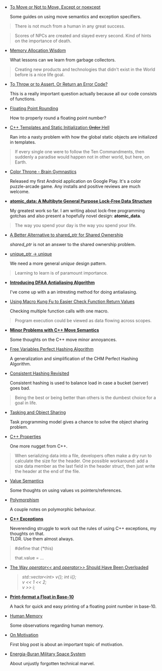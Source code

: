 
  * [To Move or Not to Move, Except or noexcept](move-noexcept.html)

    Some guides on using move semantics and exception specifiers.


>   There is not much from a human in any great success.


>   Scores of NPCs are created and slayed every second. Kind of hints on the importance of death.


  * [Memory Allocation Wisdom](alloc.html)

    What lessons can we learn from garbage collectors.


>   Creating new products and technologies that didn't exist in the World before is a nice life goal.


  * [To Throw or to Assert, Or Return an Error Code?](return-codes.html)

    This is a really important question actually because all our code consists of functions.


  * [Floating Point Rounding](fp-round.html)

    How to properly round a floating point number?


  * [C++ Templates and Static Initialization <del>Order</del> Hell](member-init.html)

    Ran into a nasty problem with how the global static objects are initialized in templates.


>   If every single one were to follow the Ten Commandments, then suddenly a paradise 
>   would happen not in other world, but here, on Earth.


  * [Color Throne - Brain Gymnastics](color-throne.html)

    Released my first Android application on Google Play. It's a color puzzle-arcade game.
    Any installs and positive reviews are much welcome.


  * [**atomic\_data: A Multibyte General Purpose Lock-Free Data Structure**](atomic-data.html)

    My greatest work so far. I am writing about lock-free programming gotchas and also present
    a hopefully novel design: **atomic\_data**.


>   The way you spend your day is the way you spend your life.


  * [A Better Alternative to shared\_ptr for Shared Ownership](link.html)

    *shared_ptr* is not an answer to the shared ownership problem.


  * [unique\_ptr -> unique](unique.html)

    We need a more general *unique* design pattern.


>   Learning to learn is of paramount importance.


  * [**Introducing DFAA Antialiasing Algorithm**](dfaa.html)

    I've come up with a an intresting method for doing antialiasing.


  * [Using Macro Kung Fu to Easier Check Function Return Values](macros-checking.html)

    Checking multiple function calls with one macro.


>   Program execution could be viewed as data flowing across scopes.


  * [**Minor Problems with C++ Move Semantics**](empty-value.html)

    Some thoughts on the C++ move minor annoyances.


  * [Free Variables Perfect Hashing Algorithm](perfect-hashing.html)

    A generalization and simplification of the CHM Perfect Hashing Algorithm.


  * [Consistent Hashing Revisited](random-probing.html)

    Consistent hashing is used to balance load in case a bucket (server) goes bad.

>   Being the best or being better than others is the dumbest choice for a goal in life.


  * [Tasking and Object Sharing](tasking.html)
    
    Task programming model gives a chance to solve the object sharing problem.


  * [C++ Properties](cpp-property.html)

    One more nugget from C++.


>   When serializing data into a file, developers often make a dry run to calculate
>   the size for the header. One possible workaround: add a size data member as the
>   last field in the header struct, then just write the header at the end of the file.


  * [Value Semantics](values.html)

    Some thoughts on using values vs pointers/references.


  * [Polymorphism](polymorphism.html)
    
    A couple notes on polymorphic behaviour.


  * [**C++ Exceptions**](exceptions.html)

    Neverending struggle to work out the rules of using C++ exceptions, my thoughts on that.  
    TLDR. Use them almost always.


>   #define that (\*this)  
>
>   that.value = ...


  * [The Way *operator&lt;&lt;* and *operator&gt;&gt;* Should Have Been Overloaded](vector-push.html)

    >*std::vector&lt;int&gt; v{}; int i{};*  
    >*v << 1 << 2;*  
    >*v >> i;*


  * [**Print-format a Float in Base-10**](print-fp.html)
  
    A hack for quick and easy printing of a floating point number in base-10.


  * [Human Memory](memory.html)

    Some observations regarding human memory.


  * [On Motivation](motivation.html)
  
    First blog post is about an important topic of motivation.
<!--

  * [Where Do We Come From? What Are We? Where Are We Going?](phylosophy.html)

    A deep question of the nature of our Universe.
-->

  * [Energia-Buran Military Space System](energia-buran.html)

    About unjustly forgotten technical marvel.


